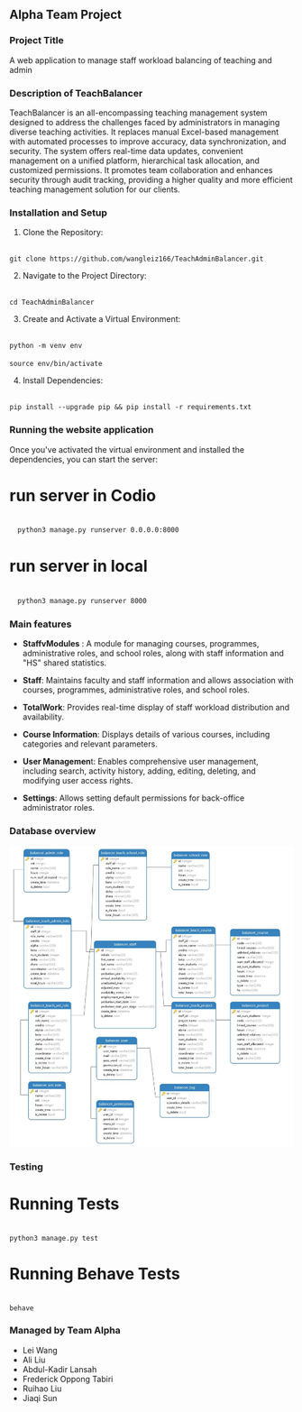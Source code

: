 ## Alpha Team Project



### Project Title



A web application to manage staff workload balancing of teaching and admin



### Description of TeachBalancer




TeachBalancer is an all-encompassing teaching management system designed to address the challenges faced by administrators in managing diverse teaching activities. It replaces manual Excel-based management with automated processes to improve accuracy, data synchronization, and security. The system offers real-time data updates, convenient management on a unified platform, hierarchical task allocation, and customized permissions. It promotes team collaboration and enhances security through audit tracking, providing a higher quality and more efficient teaching management solution for our clients.



### Installation and Setup



1. Clone the Repository:

```

git clone https://github.com/wangleiz166/TeachAdminBalancer.git

```



2. Navigate to the Project Directory:

```

cd TeachAdminBalancer

```



3. Create and Activate a Virtual Environment:

```

python -m venv env

source env/bin/activate

```



4. Install Dependencies:

```

pip install --upgrade pip && pip install -r requirements.txt

```



### Running the website application



Once you've activated the virtual environment and installed the dependencies, you can start the server:


# run server in Codio
```bash

  python3 manage.py runserver 0.0.0.0:8000

```

# run server in local
```bash

  python3 manage.py runserver 8000

```



### Main features

 - **StaffvModules** : A module for managing courses, programmes, administrative roles, and school roles, along with staff information and "HS" shared statistics.

 - **Staff**: Maintains faculty and staff information and allows association with courses, programmes, administrative roles, and school roles.

 - **TotalWork**: Provides real-time display of staff workload distribution and availability.

  - **Course Information**: Displays details of various courses, including categories and relevant parameters.

 - **User Managemen**t: Enables comprehensive user management, including search, activity history, adding, editing, deleting, and modifying user access rights.

 - **Settings**: Allows setting default permissions for back-office administrator roles.

###  Database overview
![enter image description here](https://github.com/wangleiz166/studyInAberdeen/blob/main/Diagram%201.jpg?raw=true)


### Testing


# Running Tests
```

python3 manage.py test

```


# Running Behave Tests

```

behave

```


### Managed by Team Alpha

- Lei Wang
- Ali Liu
- Abdul-Kadir Lansah
- Frederick Oppong Tabiri
- Ruihao Liu
- Jiaqi Sun